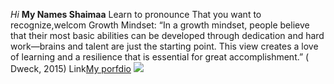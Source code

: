 *Hi*
**My Names Shaimaa**
 Learn to pronounce
That you want to recognize,welcom
Growth Mindset: “In a growth mindset, people believe that their most basic abilities can be developed through dedication and hard work—brains and talent are just the starting point. This view creates a love of learning and a resilience that is essential for great accomplishment.” ( Dweck, 2015)
Link[My porfdio](https://guides.github.com/features/mastering-markdown)
![](https://www.excelsior.edu/wp-content/uploads/sites/46/2017/03/Growth-Mindset-e1565799493145.png)
